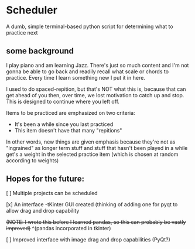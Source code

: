 # Scheduler

A dumb, simple terminal-based python script for determining what to practice next

## some background

I play piano and am learning Jazz. There's just so much content and I'm not gonna be able to go back and readily recall what scale or chords to practice. Every time I learn something new I put it in here.

I used to do spaced-repition, but that's NOT what this is, because that can get ahead of you then, over time, we lost motivation to catch up and stop. This is designed to continue where you left off.

Items to be practiced are emphasized on two criteria:
- It's been a while since you last practiced
- This item doesn't have that many "repitions"

In other words, new things are given emphasis because they're not as "ingrained" as longer term stuff and stuff that hasn't been played in a while get's a weight in the selected practice item (which is chosen at random according to weights)


## Hopes for the future:

[ ] Multiple projects can be scheduled

[x] An interface
-tKinter GUI created (thinking of adding one for pyqt to allow drag and drop capability

~~(NOTE: I wrote this before I learned pandas, so this can probably be vastly improved)~~
^(pandas incorporated in tkinter)

[ ] Improved interface with image drag and drop capabilities (PyQt?)
